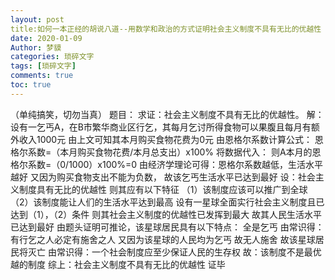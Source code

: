 ```yaml
---
layout: post
title:如何一本正经的胡说八道--用数学和政治的方式证明社会主义制度不具有无比的优越性
date: 2020-01-09
Author: 梦貘
categories: 琐碎文字
tags: [琐碎文字]
comments: true
toc: true
--- 
```

（单纯搞笑，切勿当真）
题目：
求证：社会主义制度不具有无比的优越性。
解：
设有一乞丐A，在B市繁华商业区行乞，其每月乞讨所得食物可以果腹且每月有额外收入1000元
由上文可知其本月购买食物花费为0元
由恩格尔系数计算公式：
恩格尔系数=（本月购买食物花费/本月总支出）x100%
将数据代入：
则A本月的恩格尔系数=（0/1000）x100%=0
由经济学理论可得：恩格尔系数越低，生活水平越好
又因为购买食物支出不能为负数，
故该乞丐生活水平已达到最好
设：社会主义制度具有无比的优越性
则其应有以下特征
（1）该制度应该可以推广到全球
（2）该制度能让人们的生活水平达到最高
设有一星球全面实行社会主义制度且已达到（1），（2）条件
则其社会主义制度的优越性已发挥到最大
故其人民生活水平已达到最好
由题头证明可推论，该星球居民具有以下特点：
全是乞丐
由常识得：有行乞之人必定有施舍之人
又因为该星球的人民均为乞丐
故无人施舍
故该星球居民将灭亡
由常识得：一个社会制度应至少保证人民的生存权
故：该制度不是最优越的制度
综上：社会主义制度不具有无比的优越性
证毕
